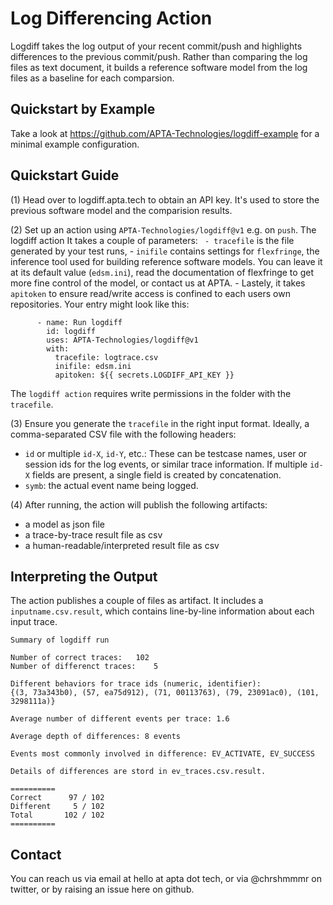 # Log Differencing Action

Logdiff takes the log output of your recent commit/push and highlights differences to the previous commit/push.
Rather than comparing the log files as text document, it builds a reference software model from the log files as a baseline for each comparsion.

## Quickstart by Example

Take a look at https://github.com/APTA-Technologies/logdiff-example for a minimal example configuration.

## Quickstart Guide

(1) Head over to logdiff.apta.tech to obtain an API key. It's used to store the previous software model and the comparision results. 

(2) Set up an action using `APTA-Technologies/logdiff@v1` e.g. on `push`. The logdiff action It takes a couple of parameters: `
	- tracefile` is the file generated by your test runs,
	-  `inifile` contains settings for `flexfringe`, the inference tool used for building reference software models. You can leave it at its default value (`edsm.ini`), read the documentation of flexfringe to get more fine control of the model, or contact us at APTA.
	- Lastely, it takes `apitoken` to ensure read/write access is confined to each users own repositories.
Your entry might look like this: 
```
      - name: Run logdiff
        id: logdiff
        uses: APTA-Technologies/logdiff@v1
        with:
          tracefile: logtrace.csv
          inifile: edsm.ini
          apitoken: ${{ secrets.LOGDIFF_API_KEY }}
```
The `logdiff action` requires write permissions in the folder with the `tracefile`.

(3) Ensure you generate the `tracefile` in the right input format. Ideally, a comma-separated CSV file with the following headers:

- `id` or multiple `id-X`, `id-Y`, etc.: These can be testcase names, user or session ids for the log events, or similar trace information. If multiple `id-X` fields are present, a single field is created by concatenation.
- `symb`: the actual event name being logged. 

(4) After running, the action will publish the following artifacts:

- a model as json file
- a trace-by-trace result file as csv
- a human-readable/interpreted result file as csv

## Interpreting the Output

The action publishes a couple of files as artifact. It includes a `inputname.csv.result`, which contains line-by-line information about each input trace.

```
Summary of logdiff run

Number of correct traces: 	102
Number of differenct traces:	5

Different behaviors for trace ids (numeric, identifier):
{(3, 73a343b0), (57, ea75d912), (71, 00113763), (79, 23091ac0), (101, 3298111a)}

Average number of different events per trace: 1.6

Average depth of differences: 8 events

Events most commonly involved in difference: EV_ACTIVATE, EV_SUCCESS

Details of differences are stord in ev_traces.csv.result.

==========
Correct 	 97 / 102
Different	  5 / 102
Total		102 / 102
==========

```

## Contact

You can reach us via email at hello at apta dot tech, or via @chrshmmmr on twitter, or by raising an issue here on github.



